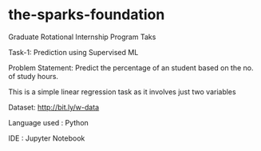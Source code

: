 # the-sparks-foundation

Graduate Rotational Internship Program Taks

Task-1: Prediction using Supervised ML

Problem Statement: Predict the percentage of an student based on the no. of study hours.

This is a simple linear regression task as it involves just two variables 

Dataset: http://bit.ly/w-data

Language used : Python 

IDE : Jupyter Notebook
